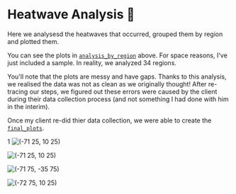 # Heatwave Analysis 🥵

Here we analysesd the heatwaves that occurred, grouped them by region and plotted them. 

You can see the plots in [`analysis_by_region`](https://github.com/theadammurphy/geographic_data_analysis/tree/main/heatwaves/analysis_by_region) above. For space reasons, I've just included a sample. In reality, we analyzed 34 regions.

You'll note that the plots are messy and have gaps. Thanks to this analysis, we realised the data was not as clean as we originally thought! After re-tracing our steps, we figured out these errors were caused by the client during their data collection process (and not something I had done with him in the interim). 

Once my client re-did thier data collection, we were able to create the [`final_plots`](https://github.com/theadammurphy/geographic_data_analysis/tree/main/final_plots).

1
<img src="https://user-images.githubusercontent.com/51246969/159709517-b2e65654-f389-48ea-b21b-c1022435ab07.jpg" alt="(-71 25, 10 25)">

![(-71 25, 10 25)](https://user-images.githubusercontent.com/51246969/159709517-b2e65654-f389-48ea-b21b-c1022435ab07.jpg)

![(-71 75, -35 75)](https://user-images.githubusercontent.com/51246969/159709544-6b7e779a-f3e6-47ba-b7ac-2567754151a0.jpg)

![(-72 75, 10 25)](https://user-images.githubusercontent.com/51246969/159709567-ce1f4ed0-5254-4866-adb6-ebe2f175f50f.jpg)

